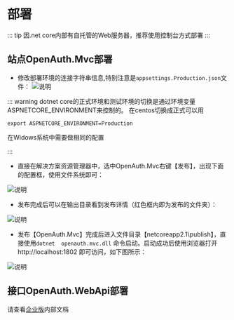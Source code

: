 # 部署

::: tip
因.net core内部有自托管的Web服务器，推荐使用控制台方式部署
:::

## 站点OpenAuth.Mvc部署

* 修改部署环境的连接字符串信息,特别注意是`appsettings.Production.json`文件：
![说明](/configmvc.png "说明")

::: warning
dotnet core的正式环境和测试环境的切换是通过环境变量ASPNETCORE_ENVIRONMENT来控制的。
在centos切换成正式可以用
```shell
export ASPNETCORE_ENVIRONMENT=Production
```
在Widows系统中需要做相同的配置

:::

* 直接在解决方案资源管理器中，选中OpenAuth.Mvc右键【发布】，出现下面的配置框，使用文件系统即可：

![说明](http://pj.openauth.me/zentao/file-read-8.png "说明")

* 发布完成后可以在输出目录看到发布详情（红色框内即为发布的文件夹）：

![说明](http://pj.openauth.me/zentao/file-read-69.png "说明")

* 发布【OpenAuth.Mvc】完成后进入文件目录【netcoreapp2.1\publish】，直接使用`dotnet  openauth.mvc.dll` 命令启动。启动成功后使用浏览器打开http://localhost:1802 即可访问，如下图所示：

![说明](/mvcmain.png "说明")


## 接口OpenAuth.WebApi部署

请查看[企业版](http://openauth.me/question/detail.html?id=a2be2d61-7fcb-4df8-8be2-9f296c22a89c)内部文档


